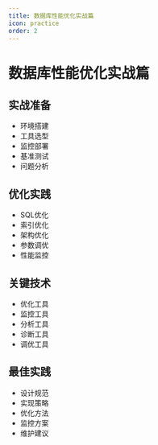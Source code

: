 ```yaml
---
title: 数据库性能优化实战篇
icon: practice
order: 2
---
```


# 数据库性能优化实战篇

## 实战准备
- 环境搭建
- 工具选型
- 监控部署
- 基准测试
- 问题分析

## 优化实践
- SQL优化
- 索引优化
- 架构优化
- 参数调优
- 性能监控

## 关键技术
- 优化工具
- 监控工具
- 分析工具
- 诊断工具
- 调优工具

## 最佳实践
- 设计规范
- 实现策略
- 优化方法
- 监控方案
- 维护建议
